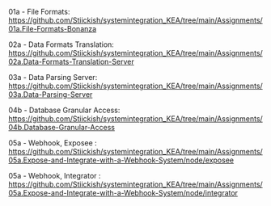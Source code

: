 01a - File Formats: https://github.com/Stiickish/systemintegration_KEA/tree/main/Assignments/01a.File-Formats-Bonanza

02a - Data Formats Translation: https://github.com/Stiickish/systemintegration_KEA/tree/main/Assignments/02a.Data-Formats-Translation-Server

03a - Data Parsing Server: https://github.com/Stiickish/systemintegration_KEA/tree/main/Assignments/03a.Data-Parsing-Server

04b - Database Granular Access: https://github.com/Stiickish/systemintegration_KEA/tree/main/Assignments/04b.Database-Granular-Access

05a - Webhook, Exposee : https://github.com/Stiickish/systemintegration_KEA/tree/main/Assignments/05a.Expose-and-Integrate-with-a-Webhook-System/node/exposee

05a - Webhook, Integrator : https://github.com/Stiickish/systemintegration_KEA/tree/main/Assignments/05a.Expose-and-Integrate-with-a-Webhook-System/node/integrator
